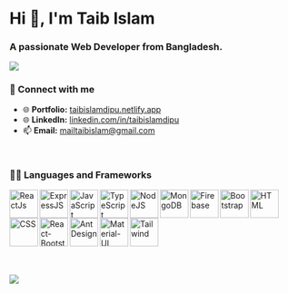 <h1>Hi 👋, I'm Taib Islam</h1>
<h3>A passionate Web Developer from Bangladesh.</h3>

<p>
  <a href="https://git.io/typing-svg"><img src="https://readme-typing-svg.herokuapp.com?color=36BCF7&lines=02%2B+years+of+coding+experience;Always+exploring+new+things;Full+stack+web+developer+"></a>
</p>


### 🤝 Connect with me
- 🌐 <b>Portfolio:</b> <a href="https://taibislamdipu.netlify.app/" target="_blank" title="Portfolio">taibislamdipu.netlify.app</a>
- 🌐 <b>LinkedIn:</b> <a href="https://www.linkedin.com/in/taibislamdipu/" target="_blank" title="LinkedIn">linkedin.com/in/taibislamdipu</a>
- 📫 <b>Email:</b> mailtaibislam@gmail.com


<br />


<!-- icons collected from icons8.com -->
### 👨‍💻 Languages and Frameworks

<img align="left" alt="ReactJs" title="ReactJS (I'm a JavaScript library)" height="50" width="50" src="https://img.icons8.com/color/48/000000/react-native.png"/>
<img align="left" alt="ExpressJS" title="ExpressJS" height="50" width="50" src="https://i.imgur.com/HIF5Fwy.jpg"/>
<img align="left" alt="JavaScript" title="JavaScript" height="50" width="50" src="https://img.icons8.com/color/48/000000/javascript--v1.png" />
<img align="left" alt="TypeScript" title="TypeScript" height="50" width="50" src="https://img.icons8.com/color/48/000000/typescript.png" />
<img align="left" alt="NodeJS" title="NodeJS" height="50" width="50" src="https://img.icons8.com/color/48/000000/nodejs.png" />
<img align="left" alt="MongoDB" title="MongoDB" height="50" width="50" src="https://img.icons8.com/color/48/000000/mongodb.png" />
<img align="left" alt="Firebase" title="Firebase" height="50" width="50" src="https://img.icons8.com/color/48/000000/firebase.png" />
<img align="left" alt="Bootstrap" title="Bootstrap" height="50" width="50" src="https://img.icons8.com/color/48/000000/bootstrap.png" />
<img align="left" alt="HTML" title="HTML" height="50" width="50" src="https://img.icons8.com/color/50/000000/html-5.png" />
<img align="left" alt="CSS" title="CSS" height="50" width="50" src="https://img.icons8.com/color/48/000000/css3.png" />
<img align="left" alt="React-Bootstrap" title="React-Bootstrap" height="50" width="50" src="https://i.imgur.com/Rc554XX.png" />
<img align="left" alt="Ant Design" title="Ant Design" height="50" width="50" src="https://i.imgur.com/y42qtQb.png" />  
<img align="left" alt="Material-UI" title="Material-UI" height="50" width="50" src="https://img.icons8.com/color/48/000000/material-ui.png" />
<img align="left" alt="Tailwind" title="Tailwind" height="50" width="50" src="https://i.imgur.com/Ds5CeCg.png" />



<br />
<br />





<br />
<br />
<br />
<br />
<br />
<br />

<!-- GitHub Profile Views Counter -->
![](https://komarev.com/ghpvc/?username=taibislamdipu)




<!-- ------------------------------
            Cover Photo List 
----------------------------------->
<!-- 

The Creation of Adam by Michelangelo. Date: 1508 - 1512 - https://i.imgur.com/5wANBmv.jpg  
The Writing on the Wall, new songs by Iron Maiden - https://i.imgur.com/1Thi7Iz.jpg
The School of Athens - https://i.imgur.com/E7nqDJS.jpg

-->




